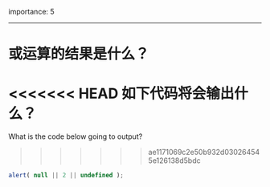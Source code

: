 importance: 5

---

# 或运算的结果是什么？

<<<<<<< HEAD
如下代码将会输出什么？
=======
What is the code below going to output?
>>>>>>> ae1171069c2e50b932d030264545e126138d5bdc

```js
alert( null || 2 || undefined );
```

